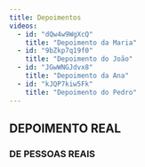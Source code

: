 ```yaml
---
title: Depoimentos
videos:
  - id: "dQw4w9WgXcQ"
    title: "Depoimento da Maria"
  - id: "9bZkp7q19f0"
    title: "Depoimento do João"
  - id: "JGwWNGJdvx8"
    title: "Depoimento da Ana"
  - id: "kJQP7kiw5Fk"
    title: "Depoimento do Pedro"
---
```


## DEPOIMENTO REAL
### DE PESSOAS REAIS